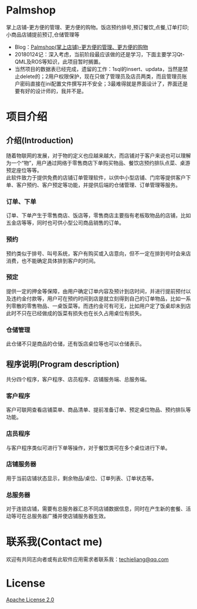 # Palmshop  
掌上店铺-更方便的管理、更方便的购物。饭店预约排号,预订餐饮,点餐,订单打印;小商品店铺提前预订,仓储管理等    
* Blog：[Palmshop(掌上店铺)-更方便的管理、更方便的购物](http://techieliang.com/2017/12/733/)  
* 20180124记：深入考虑，当前阶段最应该做的还是学习，下面主要学习Qt-QML及ROS等知识，此项目暂时搁置。
* 当然项目的数据表已经完成，遗留的工作：1sql的insert、updata，当然是禁止delete的；2用户权限保护，现在只做了管理员及店员两类，而且管理员账户密码直接在ini配置文件撰写并不安全；3最难得就是界面设计了，界面还是要有好的设计师的，我并不是。
# 项目介绍   
## 介绍(Introduction)   
随着物联网的发展，对于物的定义也应越来越大，而店铺对于客户来说也可以理解为一个“物”，用户通过网络于零售商店下单购买物品、餐饮店预约排队点菜、桌游预定座位等等。    
此软件致力于提供免费的店铺订单管理软件，以供中小型店铺、门帘等提供客户下单、客户预约、客户预定等功能，并提供后端的仓储管理、订单管理等服务。   
### 订单、下单  
订单、下单产生于零售商店、饭店等，零售商店主要指有老板取物品的店铺，比如五金店等等，同时也可供小型公司商品销售的订单。  
### 预约  
预约类似于排号、叫号系统，客户有购买或入店意向，但不一定在排到号时会来店消费，也不能确定具体排到客户的时间。  
### 预定  
提供一定的押金等保障，由用户确定订单内容及预计到店时间，并进行提前预付以及违约金付款等，用户可在预约时间到店是就立刻得到自己的订单物品，比如一系列零散的零售物品、一桌饭菜等。而违约金可有可无，比如用户定了饭桌却未到店此时不只在已经做成的饭菜有损失也在长久占用桌位有损失。  
### 仓储管理  
此仓储不只是商品的仓储，还有饭店桌位等也可以仓储表示。  
## 程序说明(Program description)    
共分四个程序，客户程序、店员程序、店铺服务端、总服务端。  
### 客户程序  
客户可联网查看店铺菜单、商品清单、提前准备订单、预定桌位物品、预约排队等功能。  
### 店员程序  
与客户程序类似可进行下单等操作，对于餐饮类可在多个桌位进行下单。  
### 店铺服务器  
用于当前店铺状态显示，剩余物品/桌位、订单列表、订单状态等。  
### 总服务器  
对于连锁店铺，需要有总服务器汇总不同店铺数据信息，同时在产生新的套餐、活动等可在总服务器广播并使店铺服务器生效。  
# 联系我(Contact me)
欢迎有共同志向者或有此软件应用需求者联系我：techieliang@qq.com  
# License  
[Apache License 2.0](https://github.com/TechieL/Palmshop/blob/master/LICENSE)  
